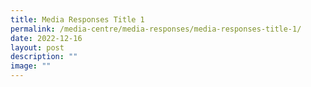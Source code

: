 ```yaml
---
title: Media Responses Title 1
permalink: /media-centre/media-responses/media-responses-title-1/
date: 2022-12-16
layout: post
description: ""
image: ""
---
```

